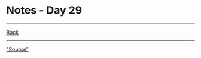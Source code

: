 # Notes - Day 29



---
<a href = "https://github.com/scottie-l/reading-notes/tree/main/reading-notes-401">Back</a>

---

<a href = "">"Source"</a>